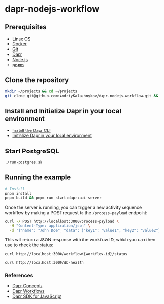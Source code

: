 # dapr-nodejs-workflow

## Prerequisites

* Linux OS
* [Docker](https://www.docker.com/)
* [Git](https://git-scm.com/downloads)
* [Dapr](https://dapr.io/)
* [Node.js](https://nodejs.org/en/)
* [pnpm](https://pnpm.io/)

## Clone the repository

```bash
mkdir ~/projects && cd ~/projects
git clone git@github.com:AndriyKalashnykov/dapr-nodejs-workflow.git && cd ~/projects/dapr-nodejs-workflow
```

## Install and Initialize Dapr in your local environment

* [Install the Dapr CLI](https://docs.dapr.io/getting-started/install-dapr-cli/)
* [Initialize Dapr in your local environment](https://docs.dapr.io/getting-started/install-dapr-selfhost/) 

## Start PostgreSQL

```bash
./run-postgres.sh
```

## Running the example

```bash
# Install
pnpm install
pnpm build && pnpm run start:dapr:api-server
```

Once the server is running, you can trigger a new activity sequence workflow by making a POST request to the `/process-payload` endpoint:
```bash
curl -X POST http://localhost:3000/process-payload \
  -H "Content-Type: application/json" \
  -d '{"name": "John Doe", "data": {"key1": "value1", "key2": "value2"}}'
```

This will return a JSON response with the workflow ID, which you can then use to check the status:
```bash
curl http://localhost:3000/workflow/{workflow-id}/status

curl http://localhost:3000/db-health
```

### References

* [Dapr Concepts](https://docs.dapr.io/concepts/)
* [Dapr Workflows](https://docs.dapr.io/developing-applications/building-blocks/workflow/)
* [Dapr SDK for JavaScript](https://github.com/dapr/js-sdk)